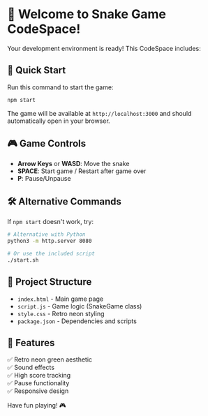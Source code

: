 # 🐍 Welcome to Snake Game CodeSpace!

Your development environment is ready! This CodeSpace includes:

## 🚀 Quick Start
Run this command to start the game:
```bash
npm start
```

The game will be available at `http://localhost:3000` and should automatically open in your browser.

## 🎮 Game Controls
- **Arrow Keys** or **WASD**: Move the snake
- **SPACE**: Start game / Restart after game over  
- **P**: Pause/Unpause

## 🛠️ Alternative Commands
If `npm start` doesn't work, try:
```bash
# Alternative with Python
python3 -m http.server 8080

# Or use the included script
./start.sh
```

## 📁 Project Structure
- `index.html` - Main game page
- `script.js` - Game logic (SnakeGame class)
- `style.css` - Retro neon styling
- `package.json` - Dependencies and scripts

## 🎯 Features
✅ Retro neon green aesthetic  
✅ Sound effects  
✅ High score tracking  
✅ Pause functionality  
✅ Responsive design  

Have fun playing! 🎮